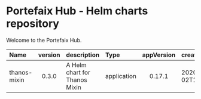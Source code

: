 # Portefaix Hub - Helm charts repository

Welcome to the Portefaix Hub.

|Name|version|description|Type|appVersion|created|
|:--|:-:|:--|:--|:--:|:--|
thanos-mixin|0.3.0|A Helm chart for Thanos Mixin|application|0.17.1|2020-12-02T15:10:07.56614002Z
